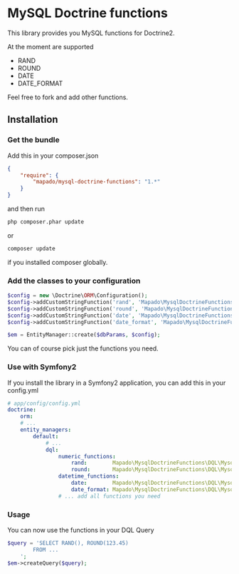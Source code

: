 MySQL Doctrine functions
====================

This library provides you MySQL functions for Doctrine2.

At the moment are supported

 - RAND
 - ROUND
 - DATE
 - DATE_FORMAT

Feel free to fork and add other functions.

## Installation

### Get the bundle

Add this in your composer.json

```json
{
	"require": {
		"mapado/mysql-doctrine-functions": "1.*"
	}
}
```

and then run

```sh
php composer.phar update
```
or 
```sh
composer update
```
if you installed composer globally.

### Add the classes to your configuration

```php
$config = new \Doctrine\ORM\Configuration();
$config->addCustomStringFunction('rand', 'Mapado\MysqlDoctrineFunctions\DQL\MysqlRand');
$config->addCustomStringFunction('round', 'Mapado\MysqlDoctrineFunctions\DQL\MysqlRound');
$config->addCustomStringFunction('date', 'Mapado\MysqlDoctrineFunctions\DQL\MysqlDate');
$config->addCustomStringFunction('date_format', 'Mapado\MysqlDoctrineFunctions\DQL\MysqlDateFormat');

$em = EntityManager::create($dbParams, $config);
```
You can of course pick just the functions you need.

### Use with Symfony2
If you install the library in a Symfony2 application, you can add this in your config.yml

```yaml
# app/config/config.yml
doctrine:
    orm:
    # ...
    entity_managers:
        default:
            # ...
            dql:
                numeric_functions:
                    rand:        Mapado\MysqlDoctrineFunctions\DQL\MysqlRand
                    round:       Mapado\MysqlDoctrineFunctions\DQL\MysqlRound
                datetime_functions:
                    date:        Mapado\MysqlDoctrineFunctions\DQL\MysqlDate
                    date_format: Mapado\MysqlDoctrineFunctions\DQL\MysqlDateFormat
                # ... add all functions you need
```

### Usage
You can now use the functions in your DQL Query

```php
$query = 'SELECT RAND(), ROUND(123.45) 
        FROM ...
    ';
$em->createQuery($query);

```
